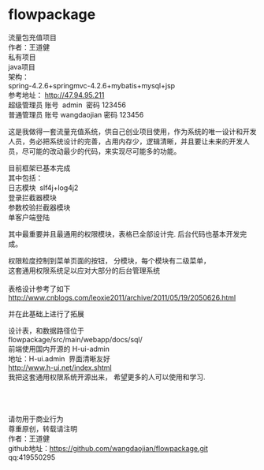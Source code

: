 # flowpackage
流量包充值项目</br>
作者：王道健</br>
私有项目</br>
java项目  </br>
架构：</br>
spring-4.2.6+springmvc-4.2.6+mybatis+mysql+jsp </br>
参考地址： http://47.94.95.211</br>
超级管理员 账号  admin  密码 123456</br>
普通管理员 账号 wangdaojian 密码 123456</br>


这是我做得一套流量充值系统，供自己创业项目使用，作为系统的唯一设计和开发人员，务必把系统设计的完善，占用内存少，逻辑清晰，并且要让未来的开发人员，尽可能的改动最少的代码，来实现尽可能多的功能。</br>

目前框架已基本完成</br>
其中包括：</br>
日志模块  slf4j+log4j2</br>
登录拦截器模块 </br>
参数校验拦截器模块</br>
单客户端登陆</br>

其中最重要并且最通用的权限模块，表格已全部设计完. 后台代码也基本开发完成。</br>

权限粒度控制到菜单页面的按钮， 分模块，每个模块有二级菜单，</br>
这套通用权限系统足以应对大部分的后台管理系统</br>
</br>
表格设计参考了如下</br>
http://www.cnblogs.com/leoxie2011/archive/2011/05/19/2050626.html

并在此基础上进行了拓展</br>

设计表，和数据路径位于</br>
flowpackage/src/main/webapp/docs/sql/
</br>
前端使用国内开源的 H-ui-admin</br>
地址：H-ui.admin  界面清晰友好</br>
http://www.h-ui.net/index.shtml
</br>
我把这套通用权限系统开源出来， 希望更多的人可以使用和学习.</br>
</br>


</br></br>
请勿用于商业行为</br>
尊重原创，转载请注明</br>
作者：王道健</br>
github地址：https://github.com/wangdaojian/flowpackage.git</br>
qq:419550295
